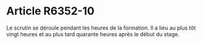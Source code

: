 # Article R6352-10

  
Le scrutin se déroule pendant les heures de la formation. Il a lieu au plus tôt vingt heures et au plus tard quarante heures après le début du stage.